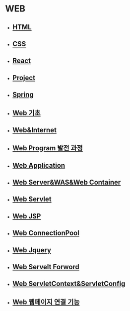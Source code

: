# WEB

- ## [HTML](./HTML)

- ## [CSS](./CSS)

- ## [React](./react)

- ## [Project](./Project)

- ## [Spring](./Spring)



- ## [Web 기초](./Web_기초.md)

- ## [Web&Internet](./Web&Internet.md)

- ## [Web Program 발전 과정](./Web_Web_Program_history.md)

- ## [Web Application](./Web_Web_Application.md)

- ## [Web Server&WAS&Web Container](./Web_Web_Server&WAS&Web_Container.md)

- ## [Web Servlet](./Web_Servlet.md)

- ## [Web JSP](./Web_JSP.md)

- ## [Web ConnectionPool](./Web_ConnectionPool.md)

- ## [Web Jquery](./Web_Jquery.md)

- ## [Web Servelt Forword](./Web_Servlet_Forward)

- ## [Web ServletContext&ServletConfig](./Web_ServletContext_ServletConfig.md)

- ## [Web 웹페이지 연결 기능](./Web_웹_페이지_연결_기능.md)


